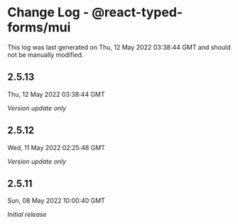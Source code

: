 # Change Log - @react-typed-forms/mui

This log was last generated on Thu, 12 May 2022 03:38:44 GMT and should not be manually modified.

## 2.5.13
Thu, 12 May 2022 03:38:44 GMT

_Version update only_

## 2.5.12
Wed, 11 May 2022 02:25:48 GMT

_Version update only_

## 2.5.11
Sun, 08 May 2022 10:00:40 GMT

_Initial release_

